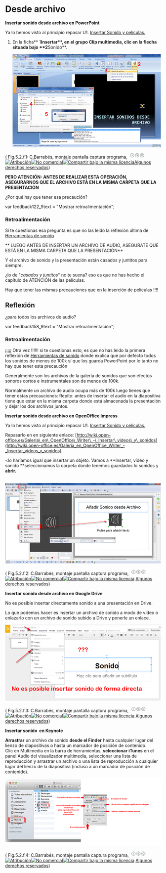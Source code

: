# Desde archivo

**Insertar sonido desde archivo en PowerPoint**

Ya lo hemos visto al principio repasar U1. [Insertar Sonido y películas.](u1_insertar_sonido_y_pelculas.html)

1.  En la ficha** 1****Insertar**, en el grupo **Clip multimedia**, clic en la flecha situada bajo **2****Sonido**.
    

    ![Insertar Sonido desde Archivo](img/sonido-desde-archivo.png "Insertar Sonido desde Archivo")

    


( Fig.5.2.f.1: C.Barrabés, montaje pantalla captura programa, ![Atribución — Debe reconocer los créditos de la obra de la manera especificada por el autor o el licenciante (pero no de una manera que sugiera que tiene su apoyo o que apoyan el uso que hace de su obra). No Comercial — No puede utilizar esta obra para fines comerciales. Compartir bajo la Misma Licencia — Si altera o transforma esta obra, o genera una obra derivada, sólo puede distribuir la obra generada bajo una licencia idéntica a ésta.](img/1algunosderechosreservados.png "Licencia Atribución, no comercial y Compartir bajo la Misma Licencia")[![Atribución](http://l.yimg.com/g/images/spaceout.gif "Atribución")![No comercial](http://l.yimg.com/g/images/spaceout.gif "No comercial")![Compartir bajo la misma licencia](http://l.yimg.com/g/images/spaceout.gif "Compartir bajo la misma licencia")](http://creativecommons.org/licenses/by-nc-sa/2.0/)[Algunos derechos reservados](http://creativecommons.org/licenses/by-nc-sa/2.0/deed.es "Derechos reservados. Atribución-NoComercial-CompartirIgual 2.0 Genérica (CC BY-NC-SA 2.0)")) 


**PERO ATENCIÓN:** **ANTES DE REALIZAR ESTA OPERACIÓN, ASEGURARNOS QUE EL ARCHIVO ESTÁ EN LA MISMA CARPETA QUE LA PRESENTACIÓN**

¿Por qué hay que tener esa precaución?

var feedback122_9text = "Mostrar retroalimentación";

### Retroalimentación

Si te cuestionas esa pregunta es que no las leido la reflexión última de [Herramientas de sonido](herramientas_de_sonido.html)

** LUEGO ANTES DE INSERTAR UN ARCHIVO DE AUDIO, ASEGURATE QUE ESTÁ EN LA MISMA CARPETA QUE LA PRESENTACIÓN**

Y el archivo de sonido y la presentación están casados y juntitos para siempre.

¿lo de "_casados y juntitos_" no te suena? eso es que no has hecho el capítulo de ATENCIÓN de las películas.

Hay que tener las mismas precauciones que en la inserción de películas !!!! 

## Reflexión

¿para todos los archivos de audio?

var feedback158_9text = "Mostrar retroalimentación";

### Retroalimentación

¡¡¡¡¡ Otra vez !!!!!! si te cuestionas esto, es que no has leido la primera reflexión de [Herramientas de sonido](herramientas_de_sonido.html) donde explica que por defecto todos los sonidos de menos de 100k sí que los guarda PowerPoint por lo tanto no hay que tener esta precaución  

Generalmente son los archivos de la galería de sonidos que son efectos sonoros cortos e instrumentales son de menos de 100k.

Normalmente un archivo de audio ocupa más de 100k luego tienes que tener estas precauciones: Repito: antes de insertar el audio en la diapositiva tiene que estar en la misma carpeta donde está almacenada la presentación y dejar los dos archivos juntos.

**Insertar sonido desde archivo en OpenOffice Impress**

Ya lo hemos visto al principio repasar U1. [Insertar Sonido y películas.](u1_insertar_sonido_y_pelculas.html)

Repasarlo en en siguiente enlace: [http://wiki.open-office.es/Galeria\_en\_OpenOffice\_Writer\_-\_Insertar\_videos\_y\_sonidos](http://wiki.open-office.es/Galeria_en_OpenOffice_Writer_-_Insertar_videos_y_sonidos)

<lo haríamos igual que insertar un objeto. Vamos a **Insertar, vídeo y sonido **seleccionamos la carpeta donde tenemos guardados lo sonidos y **abrir.**


 ![Sonido desde Archivo Impress](img/insertarsonido-desde-archiv.png "Sonido desde Archivo Impress")



( Fig.5.2.f.2: C.Barrabés, montaje pantalla captura programa, ![Atribución — Debe reconocer los créditos de la obra de la manera especificada por el autor o el licenciante (pero no de una manera que sugiera que tiene su apoyo o que apoyan el uso que hace de su obra). No Comercial — No puede utilizar esta obra para fines comerciales. Compartir bajo la Misma Licencia — Si altera o transforma esta obra, o genera una obra derivada, sólo puede distribuir la obra generada bajo una licencia idéntica a ésta.](img/1algunosderechosreservados.png "Licencia Atribución, no comercial y Compartir bajo la Misma Licencia")[![Atribución](http://l.yimg.com/g/images/spaceout.gif "Atribución")![No comercial](http://l.yimg.com/g/images/spaceout.gif "No comercial")![Compartir bajo la misma licencia](http://l.yimg.com/g/images/spaceout.gif "Compartir bajo la misma licencia")](http://creativecommons.org/licenses/by-nc-sa/2.0/) [Algunos derechos reservados](http://creativecommons.org/licenses/by-nc-sa/2.0/deed.es "Derechos reservados. Atribución-NoComercial-CompartirIgual 2.0 Genérica (CC BY-NC-SA 2.0)")) 


**Insertar sonido desde archivo en Google Drive**

No es posible insertar directamente sonido a una presentación en Drive.

Lo que podemos hacer es insertar un archivo de sonido a modo de vídeo o enlazarlo con un archivo de sonido subido a Drive y ponerle un enlace.


![Insertar Vídeo en Drive](img/insertarsonidodrive.png "Insertar Vídeo en Drive")



( Fig.5.2.f.3: C.Barrabés, montaje pantalla captura programa, ![Atribución — Debe reconocer los créditos de la obra de la manera especificada por el autor o el licenciante (pero no de una manera que sugiera que tiene su apoyo o que apoyan el uso que hace de su obra). No Comercial — No puede utilizar esta obra para fines comerciales. Compartir bajo la Misma Licencia — Si altera o transforma esta obra, o genera una obra derivada, sólo puede distribuir la obra generada bajo una licencia idéntica a ésta.](img/1algunosderechosreservados.png "Licencia Atribución, no comercial y Compartir bajo la Misma Licencia")[![Atribución](http://l.yimg.com/g/images/spaceout.gif "Atribución")![No comercial](http://l.yimg.com/g/images/spaceout.gif "No comercial")![Compartir bajo la misma licencia](http://l.yimg.com/g/images/spaceout.gif "Compartir bajo la misma licencia")](http://creativecommons.org/licenses/by-nc-sa/2.0/) [Algunos derechos reservados](http://creativecommons.org/licenses/by-nc-sa/2.0/deed.es "Derechos reservados. Atribución-NoComercial-CompartirIgual 2.0 Genérica (CC BY-NC-SA 2.0)")) 


**Insertar sonido  en Keynote**

**Arrastrar** un archivo de sonido **desde el Finder** hasta cualquier lugar del lienzo de diapositivas o hasta un marcador de posición de contenido.  
Clic en Multimedia en la barra de herramientas, **seleccionar iTunes** en el panel Audio del visualizador multimedia, seleccionar una lista de reproducción y arrastrar un archivo o una lista de reproducción a cualquier lugar del lienzo de la diapositiva (incluso a un marcador de posición de contenido).


![Sonido Keynote](img/sonidokeynotearchivo.png "Sonido Keynote")



( Fig.5.2.f.4: C.Barrabés, montaje pantalla captura programa, ![Atribución — Debe reconocer los créditos de la obra de la manera especificada por el autor o el licenciante (pero no de una manera que sugiera que tiene su apoyo o que apoyan el uso que hace de su obra). No Comercial — No puede utilizar esta obra para fines comerciales. Compartir bajo la Misma Licencia — Si altera o transforma esta obra, o genera una obra derivada, sólo puede distribuir la obra generada bajo una licencia idéntica a ésta.](img/1algunosderechosreservados.png "Licencia Atribución, no comercial y Compartir bajo la Misma Licencia")[![Atribución](http://l.yimg.com/g/images/spaceout.gif "Atribución")![No comercial](http://l.yimg.com/g/images/spaceout.gif "No comercial")![Compartir bajo la misma licencia](http://l.yimg.com/g/images/spaceout.gif "Compartir bajo la misma licencia")](http://creativecommons.org/licenses/by-nc-sa/2.0/) [Algunos derechos reservados](http://creativecommons.org/licenses/by-nc-sa/2.0/deed.es "Derechos reservados. Atribución-NoComercial-CompartirIgual 2.0 Genérica (CC BY-NC-SA 2.0)")) 


